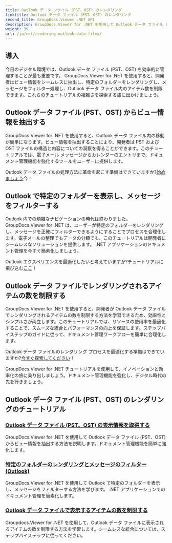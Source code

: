 ```yaml
---
title: Outlook データ ファイル (PST、OST) のレンダリング
linktitle: Outlook データ ファイル (PST、OST) のレンダリング
second_title: GroupDocs.Viewer .NET API
description: GroupDocs.Viewer for .NET を使用して Outlook データ ファイル (PST、OST) をレンダリングするチュートリアルをご覧ください。効率的な文書管理テクニックを簡単に発見できます。
weight: 39
url: /ja/net/rendering-outlook-data-files/
---
```

## 導入

今日のデジタル環境では、Outlook データ ファイル (PST、OST) を効率的に管理することが最も重要です。 GroupDocs.Viewer for .NET を使用すると、開発者はビュー情報をシームレスに抽出し、特定のフォルダーをレンダリングし、メッセージをフィルター処理し、Outlook データ ファイル内のアイテム数を制限できます。これらのチュートリアルの複雑さを探索する旅に出かけましょう。

## Outlook データ ファイル (PST、OST) からビュー情報を抽出する
GroupDocs.Viewer for .NET を使用すると、Outlook データ ファイル内の移動が簡単になります。ビュー情報を抽出することにより、開発者は PST および OST ファイルの構造と内容についての洞察を得ることができます。このチュートリアルでは、電子メール メッセージからカレンダーのエントリまで、ドキュメント管理機能を強化するツールをユーザーに提供します。 

 Outlook データ ファイルの処理方法に革命を起こす準備はできていますか?[始めましょう](./get-view-info-outlook-data-file/)今！

## Outlook で特定のフォルダーを表示し、メッセージをフィルターする
Outlook 内での煩雑なナビゲーションの時代は終わりました。 GroupDocs.Viewer for .NET は、ユーザーが特定のフォルダーをレンダリングし、メッセージを正確にフィルターできるようにすることでプロセスを合理化します。電子メールの整理でもデータの分類でも、このチュートリアルは開発者にシームレスなソリューションを提供します。 .NET アプリケーションのドキュメント管理を今すぐ簡素化しましょう。

 Outlook エクスペリエンスを最適化したいと考えていますか?チュートリアルに飛び込む[ここ](./render-specific-folders-and-filter-messages-outlook/)！

## Outlook データ ファイルでレンダリングされるアイテムの数を制限する
GroupDocs.Viewer for .NET を使用すると、開発者が Outlook データ ファイルでレンダリングされるアイテムの数を制限する方法を学習できるため、効率性とシンプルさが両立します。このチュートリアルでは、リソースの使用率を最適化することで、スムーズな統合とパフォーマンスの向上を保証します。ステップバイステップのガイドに従って、ドキュメント管理ワークフローを簡単に合理化します。

 Outlook データ ファイルのレンダリング プロセスを最適化する準備はできていますか?[今すぐ探索してください](./limit-items-to-render-outlook-data-files/)！

GroupDocs.Viewer for .NET チュートリアルを使用して、イノベーションと効率化の旅に乗り出しましょう。ドキュメント管理機能を強化し、デジタル時代の先を行きましょう。
## Outlook データ ファイル (PST、OST) のレンダリングのチュートリアル
### [Outlook データ ファイル (PST、OST) の表示情報を取得する](./get-view-info-outlook-data-file/)
GroupDocs.Viewer for .NET を使用して Outlook データ ファイル (PST、OST) からビュー情報を抽出する方法を説明します。ドキュメント管理機能を簡単に強化します。
### [特定のフォルダーのレンダリングとメッセージのフィルター (Outlook)](./render-specific-folders-and-filter-messages-outlook/)
GroupDocs.Viewer for .NET を使用して Outlook で特定のフォルダーを表示し、メッセージをフィルターする方法を学びます。 .NET アプリケーションでのドキュメント管理を簡素化します。
### [Outlook データ ファイルで表示するアイテムの数を制限する](./limit-items-to-render-outlook-data-files/)
Groupdocs.Viewer for .NET を使用して、Outlook データ ファイルに表示されるアイテムの数を制限する方法を学習します。シームレスな統合については、ステップバイステップに従ってください。